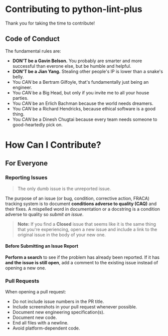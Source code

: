 # Contributing to python-lint-plus

Thank you for taking the time to contribute!

## Code of Conduct

The fundamental rules are:

* **DON'T be a Gavin Belson.**  You probably are smarter and more successful than everone else, but be humble and helpful.
* **DON'T be a Jian Yang.**  Stealing other people's IP is lower than a snake's belly.
* You *CAN* be a Bertram Gilfoyle, that's fundamentally just being an engineer.
* You *CAN* be a Big Head, but only if you invite me to all your house parties.
* You *CAN* be an Erlich Bachman because the world needs dreamers.
* You *CAN* be a Richard Hendricks, because ethical software is a good thing.
* You *CAN* be a Dinesh Chugtai because every team needs someone to good-heartedly pick on.

# How Can I Contribute?

## For Everyone

### Reporting Issues

> The only dumb issue is the unreported issue.

The purpose of an issue (or bug, condition, corrective action, FRACA) tracking system is to document **conditions adverse to quality (CAQ)** and their fixes.  A mispelled word in documentation or a docstring is a condition adverse to quality so *submit an issue*.

> **Note:** If you find a **Closed** issue that seems like it is the same thing that you're experiencing, open a new issue and include a link to the original issue in the body of your new one.

#### Before Submitting an Issue Report

**Perform a search** to see if the problem has already been reported.  If it has **and the issue is still open**, add a comment to the existing issue instead of opening a new one.

### Pull Requests

When opening a pull request:

* Do not include issue numbers in the PR title.
* Include screenshots in your pull request whenever possible.
* Document new engineering specification(s).
* Document new code.
* End all files with a newline.
* Avoid platform-dependent code.

